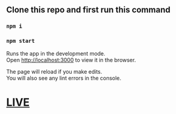 ## Clone this repo and first run this command 

### `npm i`

### `npm start`


Runs the app in the development mode.<br />
Open [http://localhost:3000](http://localhost:3000) to view it in the browser.

The page will reload if you make edits.<br />
You will also see any lint errors in the console.

# [LIVE](https://awesomefood.netlify.app/)
